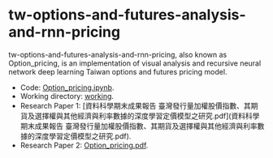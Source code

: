 # tw-options-and-futures-analysis-and-rnn-pricing
tw-options-and-futures-analysis-and-rnn-pricing, also known as Option_pricing, is an implementation of visual analysis and recursive neural network deep learning Taiwan options and futures pricing model.
- Code: [Option_pricing.ipynb](Option_pricing.ipynb).
- Working directory: [working](Option_pricing/working).
- Research Paper 1: [資料科學期末成果報告 臺灣發行量加權股價指數、其期貨及選擇權與其他經濟與利率數據的深度學習定價模型之研究.pdf](資料科學期末成果報告 臺灣發行量加權股價指數、其期貨及選擇權與其他經濟與利率數據的深度學習定價模型之研究.pdf).
- Research Paper 2: [Option_pricing.pdf](Option_pricing.pdf).
